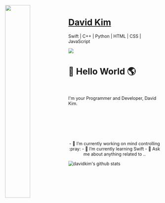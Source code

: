 <img src="https://user-images.githubusercontent.com/36246244/104124239-186c9800-5393-11eb-8b6d-de97b54847b7.png" width="40%" align="left">

# [David Kim](https://dav1dk1m.github.io/Simple-Portfolio-Ver./)

Swift | C++ | Python  |  HTML  |  CSS  |  JavaScript 



![](https://komarev.com/ghpvc/?username=dav1dk1m&color=brightgreen&label=PROFILE+VIEWS)

# :wave: Hello World :earth_americas:
<br>

I'm your Programmer and Developer, David Kim.

<br>
<br>
<br>
<br>
<br>

<p align="center">
- 🔭 I’m currently working on mind controlling :pray:
- 🌱 I’m currently learning Swift
- 💬 Ask me about anything related to ..
</p>






![davidkim's github stats](https://github-readme-stats.vercel.app/api?username=dav1dk1m&show_icons=true&theme=gotham) 





